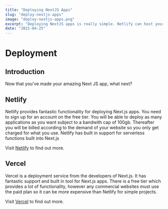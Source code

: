 ```yaml
---
title: "Deploying NextJS Apps"
slug: "deploy-nextjs-apps"
image: "deploy-nextjs-apps.png"
excerpt: "Deploying NextJS apps is really simple. Netlify can host your NextJS application with your serverless functions included. For free!"
date: "2021-04-25"
---
```


# Deployment

## Introduction

Now that you've made your amazing Next JS app, what next?

## Netlify

Netlify provides fantastic functionality for deploying Next.js apps. You need to sign up for an account on the free tier. You will be able to deploy as many applications as you want subject to a bandwith cap of 100gb. Thereafter you will be billed according to the demand of your website so you only get charged for what you use. Netlify has built in support for serverless functions built into Next.js

Visit [Netlify](https://www.netlify.com/with/nextjs/) to find out more.

## Vercel

Vercel is a deployment service from the developers of Next.js. It has fantastic support and built in tool for Next.js apps. There is a free tier which provides a lot of functionality, however any commercial websites must use the paid plan so it can be more expensive than Netlify for simple projects.

Visit [Vercel](https://vercel.com/) to find out more.
